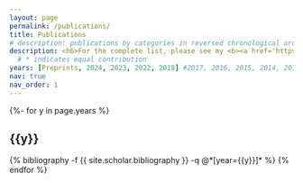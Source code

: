 ```yaml
---
layout: page
permalink: /publications/
title: Publications
# description: publications by categories in reversed chronological order. generated by jekyll-scholar.
description: <h6>For the complete list, please see my <b><a href='https://scholar.google.com/citations?user=ohlvGxYAAAAJ&hl=en'>Google Scholar Profile</a></b>.</h6>
  # * indicates equal contribution
years: [Preprints, 2024, 2023, 2022, 2018] #2017, 2016, 2015, 2014, 2013, 2012, 2011, 2009, Thesis, 1967, 1956, 1950, 1935, 1905]
nav: true
nav_order: 1
---
```

<!-- _pages/publications.md -->
<div class="publications">

{%- for y in page.years %}
  <h2 class="year">{{y}}</h2>
  {% bibliography -f {{ site.scholar.bibliography }} -q @*[year={{y}}]* %}
{% endfor %}

</div>
